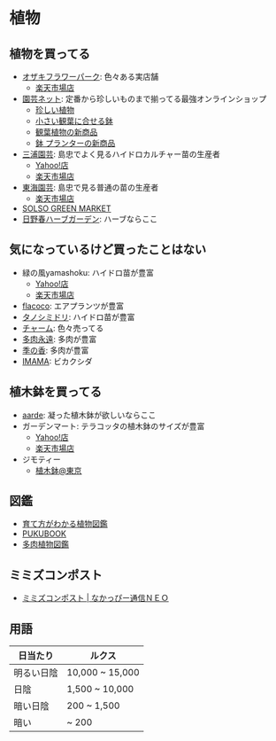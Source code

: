 # 植物
##  植物を買ってる
* [オザキフラワーパーク](https://ozaki-flowerpark.co.jp/): 色々ある実店舗
	* [楽天市場店](https://www.rakuten.co.jp/ozaki-flowerpark/)
* [園芸ネット](https://www.engei.net/): 定番から珍しいものまで揃ってる最強オンラインショップ
	*  [珍しい植物](https://www.engei.net/PathBrowse.asp?Pagename=green:Bizarre) 
	*  [小さい観葉に合せる鉢](https://www.engei.net/PathBrowse.asp?Pagename=green:pot_goods&o=l) 
	*  [観葉植物の新商品](https://www.engei.net/NewGoods.asp?path=026) 
	*  [鉢 プランターの新商品](https://www.engei.net/NewGoods.asp?path=030) 
* [三浦園芸](http://miuraengei.com/dictionary/index.php): 島忠でよく見るハイドロカルチャー苗の生産者
	* [Yahoo!店](https://store.shopping.yahoo.co.jp/julli/)
	* [楽天市場店](https://www.rakuten.co.jp/julli/)
* [東海園芸](http://www.opte.co.jp/items%20list.html): 島忠で見る普通の苗の生産者
	* [楽天市場店](https://www.rakuten.co.jp/opte/)
* [SOLSO GREEN MARKET](https://solsogreenmarket.com/)
* [日野春ハーブガーデン](http://www.hinoharu.com/): ハーブならここ

## 気になっているけど買ったことはない
* 緑の風yamashoku: ハイドロ苗が豊富
	* [Yahoo!店](https://store.shopping.yahoo.co.jp/hanatusin/)
	* [楽天市場店](https://www.rakuten.co.jp/hanatusin/)
* [flacoco](https://shopping.geocities.jp/flacoco/): エアプランツが豊富
* [タノシミドリ](https://www.rakuten.co.jp/tanoshimidori/): ハイドロ苗が豊富
* [チャーム](https://item.rakuten.co.jp/chanet/c/0000007754/): 色々売ってる
* [多肉永遠](http://www.tanikutoha.jp/index.html): 多肉が豊富
* [季の香](https://item.rakuten.co.jp/u-kinoka/c/0000000126/): 多肉が豊富
* [IMAMA](https://imama-net.com/): ビカクシダ

## 植木鉢を買ってる
* [aarde](https://www.aarde-pot.com/): 凝った植木鉢が欲しいならここ
* ガーデンマート: テラコッタの植木鉢のサイズが豊富
	* [Yahoo!店](https://shopping.geocities.jp/gardenmart/)
	* [楽天市場店](https://www.rakuten.ne.jp/gold/gmart/)
* ジモティー
	* [植木鉢@東京](https://jmty.jp/tokyo/sale?keyword=%E6%A4%8D%E6%9C%A8%E9%89%A2)

## 図鑑
* [育て方がわかる植物図鑑](https://www.shuminoengei.jp/?a=page_p_top)
* [PUKUBOOK](https://pukubook.jp/)
* [多肉植物図鑑](http://cactoloco.jp/dic/index.html)

## ミミズコンポスト
* [ミミズコンポスト | なかっぴー通信ＮＥＯ](https://pantani21mrt.blog.fc2.com/blog-entry-888.html?sp)

## 用語

|  日当たり  |     ルクス      |
| ---------- | --------------- |
| 明るい日陰 | 10,000 ~ 15,000 |
| 日陰       | 1,500 ~ 10,000  |
| 暗い日陰   | 200 ~ 1,500     |
| 暗い       | ~ 200           |

